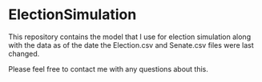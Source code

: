 # ElectionSimulation

This repository contains the model that I use for election simulation along with the data as of the date the Election.csv and Senate.csv files were last changed.

Please feel free to contact me with any questions about this.

